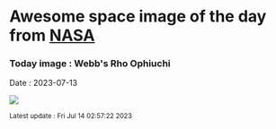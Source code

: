 
# Awesome space image of the day from [NASA](https://api.nasa.gov/)

### Today image : Webb's Rho Ophiuchi
Date : 2023-07-13

![](https://apod.nasa.gov/apod/image/2307/STScI-01_RhoOph1024.png)

<small>Latest update : Fri Jul 14 02:57:22 2023</small>
        